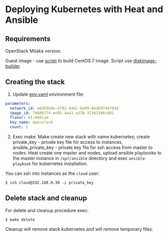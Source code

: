 Deploying Kubernetes with Heat and Ansible
==========================================

## Requirements

OpenStack Mitaka version.

Guest image - use [script](../image) to build CentOS 7 image. Script use [diskimage-builder](https://docs.openstack.org/developer/diskimage-builder/).

## Creating the stack

1. Update [env.yaml](env.yaml) environment file:

```yaml
parameters:
  network_id: e6db9b9e-4782-44dc-8d99-6bdb9744793d
  image_id: 7960b274-ee05-4a43-a37b-31363346c681
  flavor: m1.medium
  key_name: openstack
  count: 3
```

2. Exec make. Make create new stack with name kubernetes; create private_key - private key file for access to instances, ansible_private_key - private key file for ssh access from master to nodes. Heat create one master and nodes, upload ansible playbooks to the master instance in `/opt/ansible` directory and exec `ansible-playbook` for kubernetes installation.

You can ssh into instances as the `cloud` user:

```
$ ssh cloud@192.168.0.30 -i private_key
```


## Delete stack and cleanup

For delete and cleanup procedure exec:

```
$ make delete
```

Cleanup will remove stack kubernetes and will remove temporary files.
